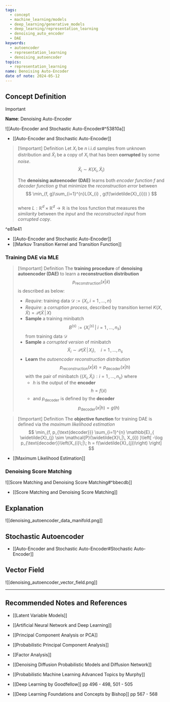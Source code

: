 ```yaml
---
tags:
  - concept
  - machine_learning/models
  - deep_learning/generative_models
  - deep_learning/representation_learning
  - denoising_auto_encoder
  - DAE
keywords:
  - autoencoder
  - representation_learning
  - denoising_autoencoder
topics:
  - representation_learning
name: Denoising Auto-Encoder
date of note: 2024-05-12
---
```


## Concept Definition

>[!important]
>**Name**: Denoising Auto-Encoder

![[Auto-Encoder and Stochastic Auto-Encoder#^53810a]]

- [[Auto-Encoder and Stochastic Auto-Encoder]]

>[!important] Definition
>Let $X_{i}$ be $n$ i.i.d samples from unknown distribution and $\widetilde{X}_{i}$ be a copy of $X_{i}$ that has been **corrupted** by some *noise*. $$\widetilde{X}_{i} \sim K(X_{i}, \widetilde{X}_{i})$$
>
>The **denoising autoencoder (DAE)** learns both *encoder function* $f$ and *decoder function* $g$ that minimize the *reconstruction error* between 
>$$
>\min_{f, g}\sum_{i=1}^{n}L(X_{i} , g(f(\widetilde{X}_{i})) ) 
>$$   
>where $L: \mathbb{R}^{d} \times \mathbb{R}^{d} \to \mathbb{R}$ is the loss function that measures the *similarity* between the *input* and the *reconstructed input* from *corrupted copy*.

^e81e41

- [[Auto-Encoder and Stochastic Auto-Encoder]]
- [[Markov Transition Kernel and Transition Function]]


### Training DAE via MLE

>[!important] Definition
>The **training procedure** of **denoising autoencoder (DAE)** to learn a **reconstruction distribution** $$p_{\text{reconstruction}}(x | \tilde{x})$$ is described as below:
>- *Require*: training data $\mathcal{D}:= \{ X_{i}, i=1\,{,}\ldots{,}\,n \}$
>- *Require*: a *corruption process*, described by transition kernel $K(X, \widetilde{X}) = \mathcal{P}(\widetilde{X}\,|\, X)$
>- **Sample** a training minibatch $$B^{(s)} := \left\{ X_{i}^{(s)}\,|\; i=1\,{,}\ldots{,}\,n_{s} \right\}$$ from training data $\mathcal{D}$
>- **Sample** a *corrupted version* of minibatch $$\widetilde{X}_{i} \sim \mathcal{P}(\widetilde{X}\,|\, X_{i}), \quad i=1\,{,}\ldots{,}\,n_{s}$$
>- **Learn** the *autoencoder reconstruction distribution* $$p_{\text{reconstruction}}(x | \tilde{x}) = p_{\text{decoder}}(x | h)$$ with the pair of minibatch $\{(X_{i}, \widetilde{X}_{i} ): i=1\,{,}\ldots{,}\,n_{s}  \}$ where
>	-  $h$ is the output of the **encoder**$$h = f( \tilde{x})$$
>	- and $p_{\text{decoder}}$ is defined by the **decoder** $$p_{\text{decoder}}(x | h) = g(h)$$

>[!important] Definition
>The **objective function** for training DAE is defined via the *maximum likelihood estimation* 
>$$
>\min_{f, p_{\text{decoder}}} \sum_{i=1}^{n} \mathbb{E}_{ \widetilde{X}_{j} \sim \mathcal{P}(\widetilde{X}\,|\, X_{i}) }\left[  -\log p_{\text{decoder}}\left(X_{i}\;|\; h = f(\widetilde{X}_{j})\right)  \right]  
>$$

- [[Maximum Likelihood Estimation]]

### Denoising Score Matching

![[Score Matching and Denoising Score Matching#^bbecdb]]

- [[Score Matching and Denoising Score Matching]]

## Explanation

![[denoising_autoencoder_data_manifold.png]]


## Stochastic Autoencoder

- [[Auto-Encoder and Stochastic Auto-Encoder#Stochastic Auto-Encoder]]







## Vector Field

![[denoising_autoencoder_vector_field.png]]





-----------
##  Recommended Notes and References


- [[Latent Variable Models]]
- [[Artificial Neural Network and Deep Learning]]

- [[Principal Component Analysis or PCA]]
- [[Probabilistic Principal Component Analysis]]
- [[Factor Analysis]]

- [[Denoising Diffusion Probabilistic Models and Diffusion Network]]


- [[Probabilistic Machine Learning Advanced Topics by Murphy]]
- [[Deep Learning by Goodfellow]] pp 496 - 498, 501 - 505 
- [[Deep Learning Foundations and Concepts by Bishop]] pp 567 - 568